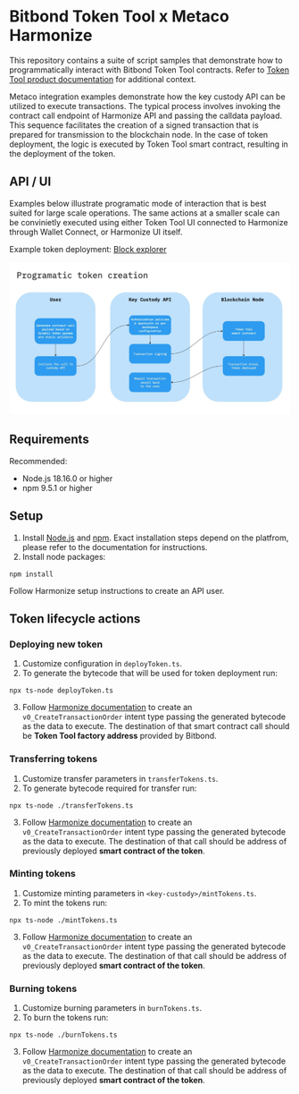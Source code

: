 # Bitbond Token Tool x Metaco Harmonize
This repository contains a suite of script samples that demonstrate how to
programmatically interact with Bitbond Token Tool contracts. Refer to [Token Tool product documentation](https://docs.bitbond.com/asset-tokenization-suite/token-tool/intro-token-tool) for additional context.

Metaco integration examples demonstrate how the key custody API can be utilized to execute transactions. The typical process involves invoking the contract call endpoint of Harmonize API and passing the calldata payload. This sequence facilitates the creation of a signed transaction that is prepared for transmission to the blockchain node. In the case of token deployment, the logic is executed by Token Tool smart contract, resulting in the deployment of the token.


## API / UI
Examples below illustrate programatic mode of interaction that is best suited for large scale operations. The same actions at a smaller scale can be convinietly executed using either Token Tool UI connected to Harmonize through Wallet Connect, or Harmonize UI itself.

Example token deployment: [Block explorer](https://mumbai.polygonscan.com/tx/0xd366367005e841cc97e0ffd02002114dfae41222559116b54f56298d45bf057d)

![Token creation diagram](../docs/creation-diagram.jpg)

## Requirements
Recommended:
- Node.js 18.16.0 or higher
- npm 9.5.1 or higher

## Setup
1. Install [Node.js](https://nodejs.org/en) and [npm](https://npmjs.com).
Exact installation steps depend on the platfrom, please refer to the documentation for instructions.
1. Install node packages:
```
npm install
```
Follow Harmonize setup instructions to create an API user.

## Token lifecycle actions

### Deploying new token

1. Customize configuration in `deployToken.ts`.
1. To generate the bytecode that will be used for token deployment run:
```
npx ts-node deployToken.ts
```
3. Follow [Harmonize documentation](https://docs.metaco.cloud/) to create an `v0_CreateTransactionOrder` intent type passing the generated bytecode as the data to execute. The destination of that smart contract call should be **Token Tool factory address** provided by Bitbond.

### Transferring tokens

1. Customize transfer parameters in `transferTokens.ts`.
1. To generate bytecode required for transfer run:
```
npx ts-node ./transferTokens.ts
```
3. Follow [Harmonize documentation](https://docs.metaco.cloud/) to create an `v0_CreateTransactionOrder` intent type passing the generated bytecode as the data to execute. The destination of that call should be address of previously deployed **smart contract of the token**.

### Minting tokens

1. Customize minting parameters in `<key-custody>/mintTokens.ts`.
1. To mint the tokens run:
```
npx ts-node ./mintTokens.ts
```
3. Follow [Harmonize documentation](https://docs.metaco.cloud/) to create an `v0_CreateTransactionOrder` intent type passing the generated bytecode as the data to execute. The destination of that call should be address of previously deployed **smart contract of the token**.

### Burning tokens

1. Customize burning parameters in `burnTokens.ts`.
1. To burn the tokens run:
```
npx ts-node ./burnTokens.ts
```
3. Follow [Harmonize documentation](https://docs.metaco.cloud/) to create an `v0_CreateTransactionOrder` intent type passing the generated bytecode as the data to execute. The destination of that call should be address of previously deployed **smart contract of the token**.
